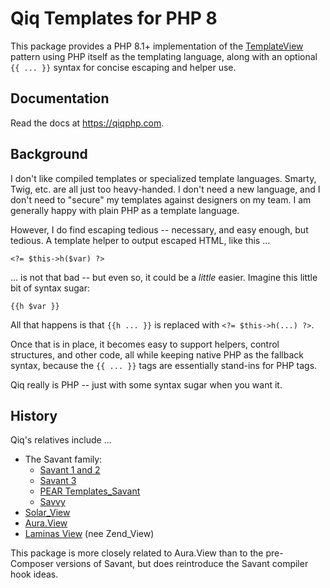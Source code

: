 # Qiq Templates for PHP 8

This package provides a PHP 8.1+ implementation of the
[TemplateView](http://martinfowler.com/eaaCatalog/templateView.html)
pattern using PHP itself as the templating language, along with an optional
`{{ ... }}` syntax for concise escaping and helper use.

## Documentation

Read the docs at <https://qiqphp.com>.

## Background

I don't like compiled templates or specialized template languages. Smarty, Twig,
etc. are all just too heavy-handed. I don't need a new language, and I don't
need to "secure" my templates against designers on my team. I am generally
happy with plain PHP as a template language.

However, I do find escaping tedious -- necessary, and easy enough, but tedious.
A template helper to output escaped HTML, like this ...

```
<?= $this->h($var) ?>
```

... is not that bad -- but even so, it could be a *little* easier. Imagine this
little bit of syntax sugar:

```
{{h $var }}
```

All that happens is that `{{h ... }}` is replaced with `<?= $this->h(...) ?>`.

Once that is in place, it becomes easy to support helpers, control structures,
and other code, all while keeping native PHP as the fallback syntax, because
the `{{ ... }}` tags are essentially stand-ins for PHP tags.

Qiq really is PHP -- just with some syntax sugar when you want it.

## History

Qiq's relatives include ...

- The Savant family:
    - [Savant 1 and 2](https://github.com/pmjones/savant)
    - [Savant 3](https://github.com/saltybeagle/Savant3)
    - [PEAR Templates_Savant](https://github.com/pear2/Templates_Savant/)
    - [Savvy](https://github.com/saltybeagle/Savvy)
- [Solar_View](http://solarphp.com/manual/views)
- [Aura.View](http://auraphp.com/packages/2.x/View.html)
- [Laminas View](https://docs.laminas.dev/laminas-view/) (nee Zend_View)

This package is more closely related to Aura.View than to the pre-Composer
versions of Savant, but does reintroduce the Savant compiler hook ideas.
